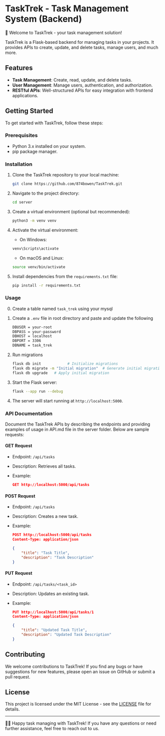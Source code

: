 # TaskTrek - Task Management System (Backend)

🚀 Welcome to TaskTrek - your task management solution!

TaskTrek is a Flask-based backend for managing tasks in your projects. It provides APIs to create, update, and delete tasks, manage users, and much more.

## Features

- **Task Management**: Create, read, update, and delete tasks.
- **User Management**: Manage users, authentication, and authorization.
- **RESTful APIs**: Well-structured APIs for easy integration with frontend applications.

## Getting Started

To get started with TaskTrek, follow these steps:

### Prerequisites

- Python 3.x installed on your system.
- pip package manager.

### Installation

1. Clone the TaskTrek repository to your local machine:

    ```bash
    git clone https://github.com/874bowen/TaskTrek.git
    ```

2. Navigate to the project directory:

    ```bash
    cd server
    ```

3. Create a virtual environment (optional but recommended):

    ```bash
    python3 -m venv venv
    ```

4. Activate the virtual environment:

    - On Windows:

    ```bash
    venv\Scripts\activate
    ```

    - On macOS and Linux:

    ```bash
    source venv/bin/activate
    ```

5. Install dependencies from the `requirements.txt` file:

    ```bash
    pip install -r requirements.txt
    ```

### Usage
0. Create a table named `task_trek` using your mysql

1. Create a `.env` file in root directory and paste and update the following

    ```bash
    DBUSER = your-root
    DBPASS = your-password
    DBHOST = localhost
    DBPORT = 3306
    DBNAME = task_trek
    ```

2. Run migrations 

    ```bash
    flask db init            # Initialize migrations
    flask db migrate -m "Initial migration"  # Generate initial migration
    flask db upgrade   # Apply initial migration
    ```

3. Start the Flask server:

    ```bash
    flask --app run --debug
    ```

4. The server will start running at `http://localhost:5000`.

### API Documentation

Document the TaskTrek APIs by describing the endpoints and providing examples of usage in API.md file in the server folder. Below are sample requests:


#### GET Request

- Endpoint: `/api/tasks`
- Description: Retrieves all tasks.
- Example:

    ```json
    GET http://localhost:5000/api/tasks
    ```

#### POST Request

- Endpoint: `/api/tasks`
- Description: Creates a new task.
- Example:

    ```json
    POST http://localhost:5000/api/tasks
    Content-Type: application/json

    {
        "title": "Task Title",
        "description": "Task Description"
    }
    ```

#### PUT Request

- Endpoint: `/api/tasks/<task_id>`
- Description: Updates an existing task.
- Example:

    ```json
    PUT http://localhost:5000/api/tasks/1
    Content-Type: application/json

    {
        "title": "Updated Task Title",
        "description": "Updated Task Description"
    }
    ```
## Contributing

We welcome contributions to TaskTrek! If you find any bugs or have suggestions for new features, please open an issue on GitHub or submit a pull request.

## License

This project is licensed under the MIT License - see the [LICENSE](LICENSE) file for details.

---

👨‍💻 Happy task managing with TaskTrek! If you have any questions or need further assistance, feel free to reach out to us.

